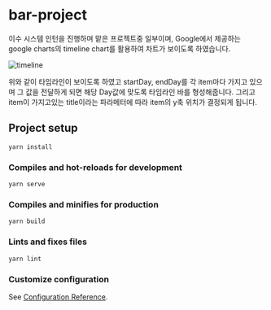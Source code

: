 # bar-project
이수 시스템 인턴을 진행하며 맡은 프로젝트중 일부이며, Google에서 제공하는 google charts의 timeline chart를 활용하여 차트가 보이도록 하였습니다. 

![timeline](https://user-images.githubusercontent.com/52379503/128651677-070d990e-6dd4-4eca-a975-241bc204a79a.png)

위와 같이 타임라인이 보이도록 하였고 startDay, endDay를 각 item마다 가지고 있으며 그 값을 전달하게 되면 해당 Day값에 맞도록 타임라인 바를 형성해줍니다. 그리고 item이 가지고있는 title이라는 파라메터에 따라 item의 y축 위치가 결정되게 됩니다.

## Project setup
```
yarn install
```

### Compiles and hot-reloads for development
```
yarn serve
```

### Compiles and minifies for production
```
yarn build
```

### Lints and fixes files
```
yarn lint
```

### Customize configuration
See [Configuration Reference](https://cli.vuejs.org/config/).
